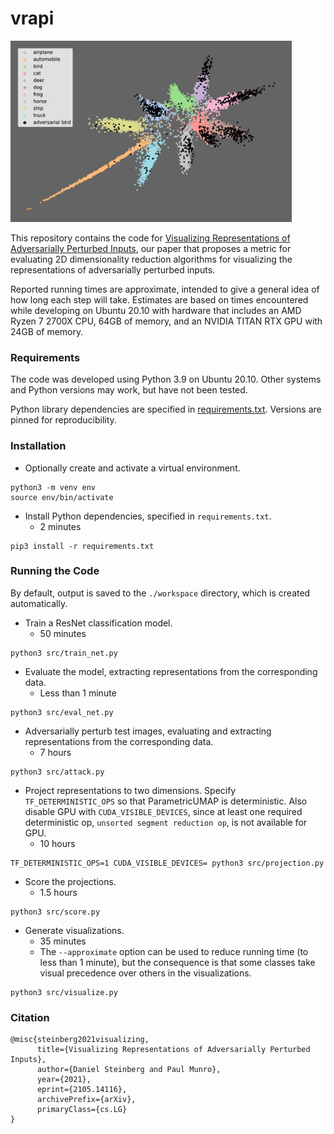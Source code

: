 # vrapi

<img src="example.png?raw=true" width="450"/>

This repository contains the code for [Visualizing Representations of Adversarially Perturbed
Inputs](https://arxiv.org/abs/2105.14116), our paper that proposes a metric for evaluating 2D
dimensionality reduction algorithms for visualizing the representations of adversarially perturbed
inputs.

Reported running times are approximate, intended to give a general idea of how long each step will
take. Estimates are based on times encountered while developing on Ubuntu 20.10 with hardware that
includes an AMD Ryzen 7 2700X CPU, 64GB of memory, and an NVIDIA TITAN RTX GPU with 24GB of memory.

### Requirements

The code was developed using Python 3.9 on Ubuntu 20.10. Other systems and Python versions may work,
but have not been tested.

Python library dependencies are specified in [requirements.txt](requirements.txt). Versions are
pinned for reproducibility.

### Installation

- Optionally create and activate a virtual environment.

```shell
python3 -m venv env
source env/bin/activate
```

- Install Python dependencies, specified in `requirements.txt`.
  * 2 minutes

```shell
pip3 install -r requirements.txt
```

### Running the Code

By default, output is saved to the `./workspace` directory, which is created automatically.

- Train a ResNet classification model.
  * 50 minutes

```shell
python3 src/train_net.py
```

- Evaluate the model, extracting representations from the corresponding data.
  * Less than 1 minute

```shell
python3 src/eval_net.py
```

- Adversarially perturb test images, evaluating and extracting representations from the
  corresponding data.
  * 7 hours

```shell
python3 src/attack.py
```

- Project representations to two dimensions. Specify `TF_DETERMINISTIC_OPS` so that ParametricUMAP
  is deterministic. Also disable GPU with `CUDA_VISIBLE_DEVICES`, since at least one required
  deterministic op, `unsorted segment reduction op`, is not available for GPU.
  * 10 hours

```shell
TF_DETERMINISTIC_OPS=1 CUDA_VISIBLE_DEVICES= python3 src/projection.py
```

- Score the projections.
  * 1.5 hours

```shell
python3 src/score.py
```

- Generate visualizations.
  * 35 minutes
  * The `--approximate` option can be used to reduce running time (to less than 1 minute), but the
    consequence is that some classes take visual precedence over others in the visualizations.

```shell
python3 src/visualize.py
```

### Citation

```
@misc{steinberg2021visualizing,
      title={Visualizing Representations of Adversarially Perturbed Inputs},
      author={Daniel Steinberg and Paul Munro},
      year={2021},
      eprint={2105.14116},
      archivePrefix={arXiv},
      primaryClass={cs.LG}
}
```
